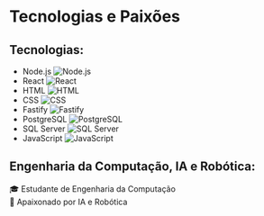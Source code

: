 # Tecnologias e Paixões

## Tecnologias:
- Node.js ![Node.js](https://upload.wikimedia.org/wikipedia/commons/thumb/d/d9/Node.js_logo.svg/50px-Node.js_logo.svg.png)
- React ![React](https://upload.wikimedia.org/wikipedia/commons/thumb/a/a7/React-icon.svg/50px-React-icon.svg.png)
- HTML ![HTML](https://upload.wikimedia.org/wikipedia/commons/thumb/6/61/HTML5_logo_and_wordmark.svg/50px-HTML5_logo_and_wordmark.svg.png)
- CSS ![CSS](https://upload.wikimedia.org/wikipedia/commons/thumb/d/d5/CSS3_logo_and_wordmark.svg/50px-CSS3_logo_and_wordmark.svg.png)
- Fastify ![Fastify](https://www.fastify.io/images/fastify-logo-color-dark-readme.svg)
- PostgreSQL ![PostgreSQL](https://upload.wikimedia.org/wikipedia/commons/thumb/2/29/Postgresql_elephant.svg/50px-Postgresql_elephant.svg.png)
- SQL Server ![SQL Server](https://upload.wikimedia.org/wikipedia/commons/f/f1/Microsoft_SQL_Server_Logo.svg/50px-Microsoft_SQL_Server_Logo.svg.png)
- JavaScript ![JavaScript](https://upload.wikimedia.org/wikipedia/commons/thumb/6/6a/JavaScript-logo.png/50px-JavaScript-logo.png)

## Engenharia da Computação, IA e Robótica:
🎓 Estudante de Engenharia da Computação  
🤖 Apaixonado por IA e Robótica

